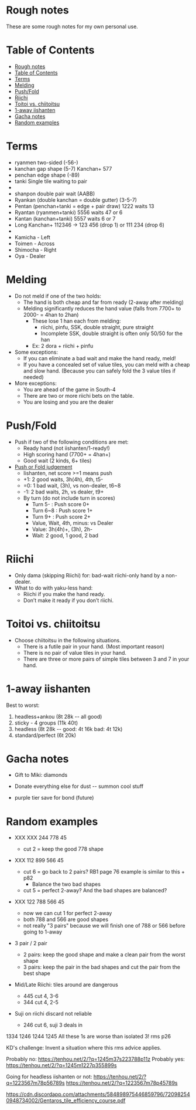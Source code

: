 # Rough notes
These are some rough notes for my own personal use.

# Table of Contents
- [Rough notes](#rough-notes)
- [Table of Contents](#table-of-contents)
- [Terms](#terms)
- [Melding](#melding)
- [Push/Fold](#pushfold)
- [Riichi](#riichi)
- [Toitoi vs. chiitoitsu](#toitoi-vs-chiitoitsu)
- [1-away iishanten](#1-away-iishanten)
- [Gacha notes](#gacha-notes)
- [Random examples](#random-examples)

# Terms
* ryanmen two-sided (-56-)
* kanchan gap shape (5-7)   Kanchan+  577
* penchan edge shape (-89)
* tanki Single tile waiting to pair
* 
* shanpon  double pair wait  (AABB)
* Ryankan (double kanchan = double gutter) (3-5-7)
* Pentan (penchan+tanki = edge + pair draw)  1222 waits 13
* Ryantan (ryanmen+tanki) 5556 waits 47 or 6
* Kantan (kanchan+tanki) 5557 waits 6 or 7
* Long Kanchan+ 112346 -> 123 456 (drop 1) or 111 234 (drop 6)
* 
* Kamicha - Left
* Toimen - Across
* Shimocha - Right
* Oya - Dealer

# Melding
* Do not meld if one of the two holds:
  * The hand is both cheap and far from ready (2-away after melding)
  * Melding significantly reduces the hand value (falls from 7700+ to 2000- = 4han to 2han)
    * These lose 1 han each from melding:
      * riichi, pinfu, SSK, double straight, pure straight
      * Incomplete SSK, double straight is often only 50/50 for the han
    * Ex: 2 dora + riichi + pinfu
* Some exceptions:
  * If you can eliminate a bad wait and make the hand ready, meld!
  * If you have a concealed set of value tiles, you can meld with a cheap and slow hand. (Because you can safely fold the 3 value tiles if needed)
* More exceptions:
  * You are ahead of the game in South-4
  * There are two or more riichi bets on the table. 
  * You are losing and you are the dealer

# Push/Fold
* Push if two of the following conditions are met:
  * Ready hand (not iishanten/1-ready!)
  * High scoring hand (7700+ = 4han+)
  * Good wait (2 kinds, 6+ tiles)
* [Push or Fold judgement](https://youtu.be/XvCAmf4KCBk?t=377)
  * Iishanten, net score >=1 means push
  * +1: 2 good waits, 3h(4h), 4th, t5-
  * =0: 1 bad wait,  (3h), vs non-dealer, t6~8
  * -1: 2 bad waits, 2h, vs dealer, t9+
  * By turn (do not include turn in scores)
    * Turn 5-  : Push score 0+
    * Turn 6~8 : Push score 1+
    * Turn 9+  : Push score 2+
    * Value, Wait, 4th, minus: vs Dealer
    * Value: 3h(4h)+, (3h), 2h-
    * Wait: 2 good, 1 good, 2 bad
  
# Riichi
* Only dama (skipping Riichi) for: bad-wait riichi-only hand by a non-dealer.
* What to do with yaku-less hand:
  * Riichi if you make the hand ready. 
  * Don’t make it ready if you don’t riichi.
  
# Toitoi vs. chiitoitsu
* Choose chiitoitsu in the following situations.
  * There is a futile pair in your hand. (Most important reason)
  * There is no pair of value tiles in your hand. 
  * There are three or more pairs of simple tiles between 3 and 7 in your hand.

# 1-away iishanten
Best to worst:
  1. headless+ankou (8t 28k -- all good)
  2. sticky - 4 groups (11k 40t)
  3. headless (8t 28k -- good: 4t 16k bad: 4t 12k)
  4. standard/perfect (6t 20k)

# Gacha notes
* Gift to Miki: diamonds
* Donate everything else for dust -- summon cool stuff

* purple tier save for bond (future)

# Random examples
* XXX XXX 244 778 45 
  * cut 2 = keep the good 778 shape
* XXX 112 899 566 45
  * cut 6 = go back to 2 pairs? RB1 page 76 example is similar to this + p82 
    * Balance the two bad shapes
  * cut 5 = perfect 2-away? And the bad shapes are balanced?
* XXX 122 788 566 45
  * now we can cut 1 for perfect 2-away
  * both 788 and 566 are good shapes
  * not really "3 pairs" because we will finish one of 788 or 566 before going to 1-away
* 3 pair / 2 pair  
  * 2 pairs: keep the good shape and make a clean pair from the worst shape
  * 3 pairs: keep the pair in the bad shapes and cut the pair from the best shape

* Mid/Late Riichi: tiles around are dangerous
  * 445 cut 4, 3-6
  * 344 cut 4, 2-5
* Suji on riichi discard not reliable
  * 246 cut 6, suji 3 deals in

1334
1246
1244
1245 
All these 1s are worse than isolated 3!
rms p26

KD's challenge: Invent a situation where this rms advice applies.

Probably no:
https://tenhou.net/2/?q=1245m37s223788p11z
Probably yes:
https://tenhou.net/2/?q=1245m1227p355899s

Going for headless iishanten or not:
https://tenhou.net/2/?q=1223567m78p56789s
https://tenhou.net/2/?q=1223567m78p45789s


https://cdn.discordapp.com/attachments/584898975446859796/720982540948734002/Gentaros_tile_efficiency_course.pdf
